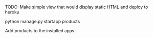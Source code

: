TODO: Make simple view that would display static HTML and deploy to heroku

python manage.py startapp products 

Add products to the installed apps 

